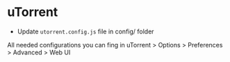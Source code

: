 # uTorrent

* Update `utorrent.config.js` file in config/ folder

All needed configurations you can fing in uTorrent > Options > Preferences > Advanced > Web UI
